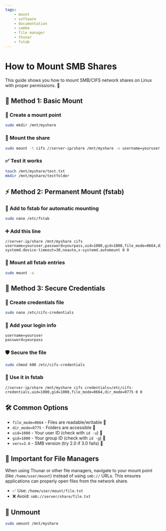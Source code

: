 ```yaml
---
tags:
    - mount
    - software
    - documentation
    - samba
    - file manager
    - thunar
    - fstab
---
```

# How to Mount SMB Shares

This guide shows you how to mount SMB/CIFS network shares on Linux with proper permissions. 🚀

## 🚀 Method 1: Basic Mount

### 📁 Create a mount point
```bash
sudo mkdir /mnt/myshare
```

### 🔗 Mount the share
```bash
sudo mount -t cifs //server-ip/share /mnt/myshare -o username=youruser,password=yourpass,uid=1000,gid=1000,file_mode=0664,dir_mode=0775
```

### ✅ Test it works
```bash
touch /mnt/myshare/test.txt
mkdir /mnt/myshare/testfolder
```

## ⚡ Method 2: Permanent Mount (fstab)

### 📝 Add to fstab for automatic mounting
```bash
sudo nano /etc/fstab
```

### ➕ Add this line
```
//server-ip/share /mnt/myshare cifs username=youruser,password=yourpass,uid=1000,gid=1000,file_mode=0664,dir_mode=0775,_netdev,x-systemd.device-timeout=30,noauto,x-systemd.automount 0 0
```

### 🔄 Mount all fstab entries
```bash
sudo mount -a
```

## 🔐 Method 3: Secure Credentials

### 📄 Create credentials file
```bash
sudo nano /etc/cifs-credentials
```

### 🔑 Add your login info
```
username=youruser
password=yourpass
```

### 🛡️ Secure the file
```bash
sudo chmod 600 /etc/cifs-credentials
```

### 🎯 Use it in fstab
```
//server-ip/share /mnt/myshare cifs credentials=/etc/cifs-credentials,uid=1000,gid=1000,file_mode=0664,dir_mode=0775 0 0
```

## 🛠️ Common Options

- `file_mode=0664` - Files are readable/writable 📄
- `dir_mode=0775` - Folders are accessible 📂
- `uid=1000` - Your user ID (check with `id -u`) 👤
- `gid=1000` - Your group ID (check with `id -g`) 👥
- `vers=3.0` - SMB version (try 2.0 if 3.0 fails) 🔢

## 🎯 Important for File Managers

When using Thunar or other file managers, navigate to your mount point (like `/home/user/mount`) instead of using `smb://` URLs. This ensures applications can properly open files from the network share.

- ✅ Use: `/home/user/mount/file.txt`
- ❌ Avoid: `smb://server/share/file.txt`

## 🔌 Unmount

```bash
sudo umount /mnt/myshare
```
